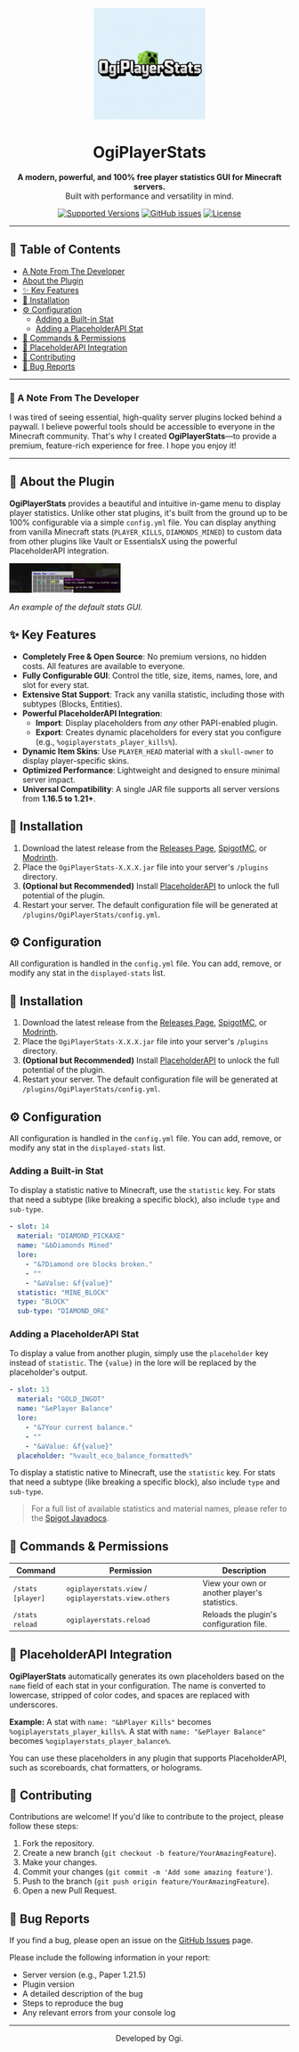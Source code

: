 ﻿<p align="center">
  <img src="https://raw.githubusercontent.com/ogidevs/mc-ogiplayerstats/main/logo.png" alt="OgiPlayerStats Banner" width="200"/>
</p>

<h1 align="center">OgiPlayerStats</h1>

<p align="center">
  <strong>A modern, powerful, and 100% free player statistics GUI for Minecraft servers.</strong>
  <br>
  Built with performance and versatility in mind.
</p>


<p align="center">
  <!-- GitHub Badges -->
  <a href="#"><img src="https://img.shields.io/static/v1?label=Minecraft&message=1.16.5%20-%201.21&color=brightgreen" alt="Supported Versions"></a>
  <a href="https://github.com/ogidevs/mc-ogiplayerstats/issues"><img src="https://img.shields.io/github/issues/ogidevs/mc-ogiplayerstats" alt="GitHub issues"></a>
  <a href="https://github.com/ogidevs/mc-ogiplayerstats/blob/main/LICENSE"><img src="https://img.shields.io/github/license/ogidevs/mc-ogiplayerstats" alt="License"></a>
</p>

---

## 📖 Table of Contents

- [A Note From The Developer](#-a-note-from-the-developer)
- [About the Plugin](#-about-the-plugin)
- [✨ Key Features](#-key-features)
- [🚀 Installation](#-installation)
- [⚙️ Configuration](#️-configuration)
    - [Adding a Built-in Stat](#adding-a-built-in-stat)
    - [Adding a PlaceholderAPI Stat](#adding-a-placeholderapi-stat)
- [📝 Commands & Permissions](#-commands--permissions)
- [🧩 PlaceholderAPI Integration](#-placeholderapi-integration)
- [🤝 Contributing](#-contributing)
- [🐛 Bug Reports](#-bug-reports)

---

### 💬 A Note From The Developer
I was tired of seeing essential, high-quality server plugins locked behind a paywall. I believe powerful tools should be accessible to everyone in the Minecraft community. That's why I created **OgiPlayerStats**—to provide a premium, feature-rich experience for free. I hope you enjoy it!

---

## 🌟 About the Plugin

**OgiPlayerStats** provides a beautiful and intuitive in-game menu to display player statistics. Unlike other stat plugins, it's built from the ground up to be 100% configurable via a simple `config.yml` file. You can display anything from vanilla Minecraft stats (`PLAYER_KILLS`, `DIAMONDS_MINED`) to custom data from other plugins like Vault or EssentialsX using the powerful PlaceholderAPI integration.

<img src="https://raw.githubusercontent.com/ogidevs/mc-ogiplayerstats/main/showcase/img1.png" alt="OgiPlayerStats Banner" width="200"/>

*An example of the default stats GUI.*

## ✨ Key Features

-   **Completely Free & Open Source**: No premium versions, no hidden costs. All features are available to everyone.
-   **Fully Configurable GUI**: Control the title, size, items, names, lore, and slot for every stat.
-   **Extensive Stat Support**: Track any vanilla statistic, including those with subtypes (Blocks, Entities).
-   **Powerful PlaceholderAPI Integration**:
    -   **Import**: Display placeholders from *any* other PAPI-enabled plugin.
    -   **Export**: Creates dynamic placeholders for every stat you configure (e.g., `%ogiplayerstats_player_kills%`).
-   **Dynamic Item Skins**: Use `PLAYER_HEAD` material with a `skull-owner` to display player-specific skins.
-   **Optimized Performance**: Lightweight and designed to ensure minimal server impact.
-   **Universal Compatibility**: A single JAR file supports all server versions from **1.16.5 to 1.21+**.

## 🚀 Installation

1.  Download the latest release from the [Releases Page](https://github.com/ogidevs/mc-ogiplayerstats/releases/latest), [SpigotMC](YOUR_SPIGOT_LINK_HERE), or [Modrinth](YOUR_MODRINTH_LINK_HERE).
2.  Place the `OgiPlayerStats-X.X.X.jar` file into your server's `/plugins` directory.
3.  **(Optional but Recommended)** Install [PlaceholderAPI](https://www.spigotmc.org/resources/placeholderapi.6245/) to unlock the full potential of the plugin.
4.  Restart your server. The default configuration file will be generated at `/plugins/OgiPlayerStats/config.yml`.

## ⚙️ Configuration

All configuration is handled in the `config.yml` file. You can add, remove, or modify any stat in the `displayed-stats` list.


## 🚀 Installation

1.  Download the latest release from the [Releases Page](https://github.com/ogidevs/mc-ogiplayerstats/releases/latest), [SpigotMC](YOUR_SPIGOT_LINK_HERE), or [Modrinth](YOUR_MODRINTH_LINK_HERE).
2.  Place the `OgiPlayerStats-X.X.X.jar` file into your server's `/plugins` directory.
3.  **(Optional but Recommended)** Install [PlaceholderAPI](https://www.spigotmc.org/resources/placeholderapi.6245/) to unlock the full potential of the plugin.
4.  Restart your server. The default configuration file will be generated at `/plugins/OgiPlayerStats/config.yml`.

## ⚙️ Configuration

All configuration is handled in the `config.yml` file. You can add, remove, or modify any stat in the `displayed-stats` list.

### Adding a Built-in Stat

To display a statistic native to Minecraft, use the `statistic` key. For stats that need a subtype (like breaking a specific block), also include `type` and `sub-type`.

```yaml
- slot: 14
  material: "DIAMOND_PICKAXE"
  name: "&bDiamonds Mined"
  lore:
    - "&7Diamond ore blocks broken."
    - ""
    - "&aValue: &f{value}"
  statistic: "MINE_BLOCK"
  type: "BLOCK"
  sub-type: "DIAMOND_ORE"
```

### Adding a PlaceholderAPI Stat

To display a value from another plugin, simply use the `placeholder` key instead of `statistic`. The `{value}` in the lore will be replaced by the placeholder's output.

```yaml
- slot: 13
  material: "GOLD_INGOT"
  name: "&ePlayer Balance"
  lore:
    - "&7Your current balance."
    - ""
    - "&aValue: &f{value}"
  placeholder: "%vault_eco_balance_formatted%"
```

To display a statistic native to Minecraft, use the `statistic` key. For stats that need a subtype (like breaking a specific block), also include `type` and `sub-type`.

> For a full list of available statistics and material names, please refer to the [Spigot Javadocs](https://hub.spigotmc.org/javadocs/spigot/).

## 📝 Commands & Permissions

| Command              | Permission                     | Description                                  |
| -------------------- | ------------------------------ | -------------------------------------------- |
| `/stats [player]`    | `ogiplayerstats.view` / `ogiplayerstats.view.others` | View your own or another player's statistics.  |
| `/stats reload`      | `ogiplayerstats.reload`        | Reloads the plugin's configuration file.     |

## 🧩 PlaceholderAPI Integration

**OgiPlayerStats** automatically generates its own placeholders based on the `name` field of each stat in your configuration. The name is converted to lowercase, stripped of color codes, and spaces are replaced with underscores.

**Example:**
A stat with `name: "&bPlayer Kills"` becomes `%ogiplayerstats_player_kills%`.
A stat with `name: "&ePlayer Balance"` becomes `%ogiplayerstats_player_balance%`.

You can use these placeholders in any plugin that supports PlaceholderAPI, such as scoreboards, chat formatters, or holograms.

## 🤝 Contributing

Contributions are welcome! If you'd like to contribute to the project, please follow these steps:

1.  Fork the repository.
2.  Create a new branch (`git checkout -b feature/YourAmazingFeature`).
3.  Make your changes.
4.  Commit your changes (`git commit -m 'Add some amazing feature'`).
5.  Push to the branch (`git push origin feature/YourAmazingFeature`).
6.  Open a new Pull Request.

## 🐛 Bug Reports

If you find a bug, please open an issue on the [GitHub Issues](https://github.com/ogidevs/mc-ogiplayerstats/issues) page.

Please include the following information in your report:
-   Server version (e.g., Paper 1.21.5)
-   Plugin version
-   A detailed description of the bug
-   Steps to reproduce the bug
-   Any relevant errors from your console log

---
<p align="center">
  Developed by Ogi.
</p>
